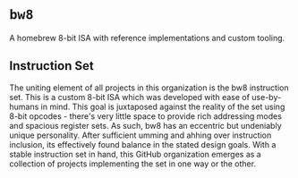 # `bw8`
A homebrew 8-bit ISA with reference implementations and custom tooling.

## Instruction Set
The uniting element of all projects in this organization is the bw8 instruction set. This is a custom 8-bit ISA which was developed with ease of use-by-humans in mind. This goal is juxtaposed against the reality of the set using 8-bit opcodes - there's very little space to provide rich addressing modes and spacious register sets. As such, bw8 has an eccentric but undeniably unique personality. After sufficient umming and ahhing over instruction inclusion, its effectively found balance in the stated design goals. With a stable instruction set in hand, this GitHub organization emerges as a collection of projects implementing the set in one way or the other.
